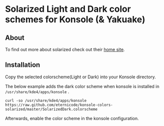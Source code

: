 Solarized Light and Dark color schemes for Konsole (& Yakuake)
=============================================

About
-----

To find out more about solarized check out their [home site](http://ethanschoonover.com/solarized).

Installation
------------
Copy the selected colorscheme(Light or Dark) into your Konsole directory.

The below example adds the dark color scheme when konsole is installed in `/usr/share/kde4/apps/konsole`  .

~~~~{.bash}
curl -so /usr/share/kde4/apps/konsole https://raw.github.com/eternicode/konsole-colors-solarized/master/SolarizedDark.colorscheme
~~~~

Afterwards, enable the color scheme in the konsole configuration.
